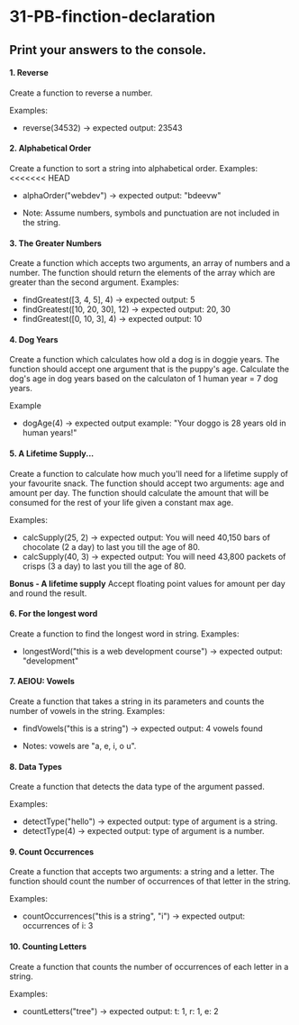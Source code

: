 # 31-PB-finction-declaration

## Print your answers to the console.

#### 1. Reverse

Create a function to reverse a number.

Examples:

- reverse(34532) -> expected output: 23543

#### 2. Alphabetical Order

Create a function to sort a string into alphabetical order.
Examples:
<<<<<<< HEAD

- alphaOrder("webdev") -> expected output: "bdeevw"

- Note: Assume numbers, symbols and punctuation are not included in the string.

#### 3. The Greater Numbers

Create a function which accepts two arguments, an array of numbers and a number. The function should return the elements of the array which are greater than the second argument.
Examples:

- findGreatest([3, 4, 5], 4) -> expected output: 5
- findGreatest([10, 20, 30], 12) -> expected output: 20, 30
- findGreatest([0, 10, 3], 4) -> expected output: 10

#### 4. Dog Years

Create a function which calculates how old a dog is in doggie years. The function should accept one argument that is the puppy's age. Calculate the dog's age in dog years based on the calculaton of 1 human year = 7 dog years.

Example

- dogAge(4) -> expected output example: "Your doggo is 28 years old in human years!"

#### 5. A Lifetime Supply...

Create a function to calculate how much you'll need for a lifetime supply of your favourite snack. The function should accept two arguments: age and amount per day. The function should calculate the amount that will be consumed for the rest of your life given a constant max age.

Examples:

- calcSupply(25, 2) -> expected output: You will need 40,150 bars of chocolate (2 a day) to last you till the age of 80.
- calcSupply(40, 3) -> expected output: You will need 43,800 packets of crisps (3 a day) to last you till the age of 80.

**Bonus - A lifetime supply**
Accept floating point values for amount per day and round the result.

#### 6. For the longest word

Create a function to find the longest word in string.
Examples:

- longestWord("this is a web development course") -> expected output: "development"

#### 7. AEIOU: Vowels

Create a function that takes a string in its parameters and counts the number of vowels in the string.
Examples:

- findVowels("this is a string") -> expected output: 4 vowels found

- Notes: vowels are "a, e, i, o u".

#### 8. Data Types

Create a function that detects the data type of the argument passed.

Examples:

- detectType("hello") -> expected output: type of argument is a string.
- detectType(4) -> expected output: type of argument is a number.

#### 9. Count Occurrences

Create a function that accepts two arguments: a string and a letter. The function should count the number of occurrences of that letter in the string.

Examples:

- countOccurrences("this is a string", "i") -> expected output: occurrences of i: 3

#### 10. Counting Letters

Create a function that counts the number of occurrences of each letter in a string.

Examples:

- countLetters("tree") -> expected output: t: 1, r: 1, e: 2
